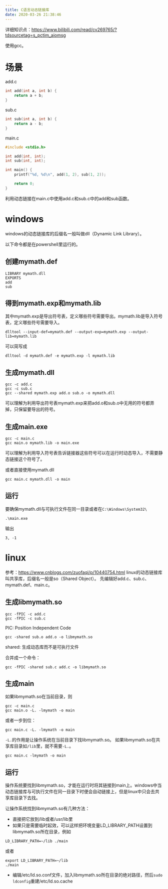 ```yaml
---
title: C语言动态链接库
date: 2020-03-26 21:38:46
---
```


详细知识点：<https://www.bilibili.com/read/cv269765/?tdsourcetag=s_pctim_aiomsg>

使用gcc。

# 场景
add.c
```c
int add(int a, int b) {
	return a + b;
}
```
sub.c
```c
int sub(int a, int b) {
	return a - b;
}
```
main.c
```c
#include <stdio.h>

int add(int, int);
int sub(int, int);

int main() {
	printf("%d, %d\n", add(1, 2), sub(1, 2));

	return 0;
}
```
利用动态链接在main.c中使用add.c和sub.c中的add和sub函数。

# windows
windows的动态链接库的后缀名一般叫做dll（Dynamic Link Library）。

以下命令都是在powershell里运行的。
## 创建mymath.def
```
LIBRARY mymath.dll
EXPORTS
add
sub
```
## 得到mymath.exp和mymath.lib
其中mymath.exp是导出符号表，定义哪些符号需要导出。mymath.lib是导入符号表，定义哪些符号需要导入。
```shell
dlltool --input-def=mymath.def --output-exp=mymath.exp --output-lib=mymath.lib
```
可以简写成
```shell
dlltool -d mymath.def -e mymath.exp -l mymath.lib
```

## 生成mymath.dll
```shell
gcc -c add.c
gcc -c sub.c
gcc --shared mymath.exp add.o sub.o -o mymath.dll
```
可以理解为利用导出符号表mymath.exp来把add.o和sub.o中无用的符号都弄掉，只保留要导出的符号。

## 生成main.exe
```shell
gcc -c main.c
gcc main.o mymath.lib -o main.exe
```
可以理解为利用导入符号表告诉链接器这些符号可以在运行时动态导入，不需要静态链接这个符号了。

或者直接使用mymath.dll
```shell
gcc main.c mymath.dll -o main
```
## 运行
要确保mymath.dll与可执行文件在同一目录或者在`C:\Windows\System32\`
```shell
.\main.exe
```
输出
```
3, -1
```

# linux
参考：<https://www.cnblogs.com/zuofaqi/p/10440754.html>
linux的动态链接库叫共享库，后缀名一般是so（Shared Object）。
先编辑好add.c、sub.c、mymath.def、main.c。

## 生成libmymath.so
```shell
gcc -fPIC -c add.c
gcc -fPIC -c sub.c
```
PIC: Position Independent Code

```shell
gcc -shared sub.o add.o -o libmymath.so
```
shared: 生成动态库而不是可执行文件

合并成一个命令：
```shell
gcc -fPIC -shared sub.c add.c -o libmymath.so
```

## 生成main
如果libmymath.so在当前目录，则

```shell
gcc -c main.c
gcc main.o -L. -lmymath -o main
```

或者一步到位：

```shell
gcc main.c -L. -lmymath -o main
```

`-L.`的作用是让操作系统在当前目录下找libmymath.so。
如果libmymath.so在共享库目录如`/lib`里，就不需要`-L.`。

```shell
gcc main.c -lmymath -o main
```

## 运行
操作系统要找到libmymath.so，才能在运行时将其链接到main上。windows中当动态链接库与可执行文件在同一目录下时便会自动链接上，但是linux中只会去共享库目录下去找。

让操作系统找到libmymath.so有几种方法：

- 直接把它放到/lib或者/usr/lib里
- 如果只是需要临时起效，可以这样把环境变量LD_LIBRARY_PATH设置到libmymath.so所在目录，例如

```shell
LD_LIBRARY_PATH=~/lib ./main
```

或者

```shell
export LD_LIBRARY_PATH=~/lib
./main
```

- 编辑/etc/ld.so.conf文件，加入libmymath.so所在目录的绝对路径，然后`sudo ldconfig`重建/etc/ld.so.cache
